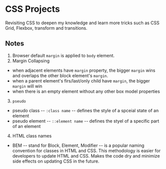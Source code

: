 # CSS Projects

Revisiting CSS to deepen my knowledge and learn more tricks such as CSS Grid, Flexbox, transform and transitions.

## Notes

1.  Browser default `margin` is applied to `body` element.
2.  Margin Collapsing

- when adjacent elements have `margin` property, the bigger `margin` wins and overlaps the other block element's `margin`.
- when a parent element's firs/last/only child have `margin`, the bigger `margin` will win
- when there is an empty element without any other box model properties

3. `pseudo`

- pseudo class -- `:class name` -- defines the style of a spceial state of an element
- pseudo element -- `::element name` -- defines the styel of a specific part of an element

4.  HTML class names

- BEM -- stand for Block, Element, Modifier -- is a popular naming convention for classes in HTML and CSS. This methodology is easier for developers to update HTML and CSS. Makes the code dry and minimize side effects on updating CSS in the future.
